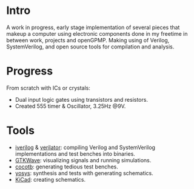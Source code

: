 # Intro
A work in progress, early stage implementation of several pieces that
makeup a computer using electronic components done in my freetime in between work, projects and openGPMP. 
Making using of Verilog, SystemVerilog, and open source tools for compilation and analysis. 

# Progress
From scratch with ICs or crystals:
* Dual input logic gates using transistors and resistors.
* Created 555 timer & Oscillator, 3.25Hz @9V.

# Tools
* [iverilog](https://github.com/steveicarus/iverilog) & [verilator](https://github.com/verilator/verilator): compiling
Verilog and SystemVerilog implementations and test benches into binaries.
* [GTKWave](https://github.com/gtkwave/gtkwave): visualizing signals
and running simulations.
* [cocotb](https://github.com/cocotb/cocotb): generating tedious test benches.
* [yosys](https://github.com/YosysHQ/yosys): synthesis and tests with
generating schematics.
* [KiCad](https://gitlab.com/kicad/code/kicad): creating schematics.

